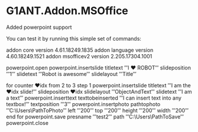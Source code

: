 # G1ANT.Addon.MSOffice
Added powerpoint support

You can test it by running this simple set of commands:

addon core version 4.61.18249.1835
addon language version 4.60.18249.1521
addon msofficev2 version 2.205.17304.1001

powerpoint.open 
powerpoint.insertslide titletext ‴I ❤ ROBOT‴ slideposition ‴1‴ slidetext ‴Robot is awesome‴ slidelayout ‴Title‴

for counter ♥idx from 2 to 3 step 1
powerpoint.insertslide titletext ‴I am the ♥idx slide!‴ slideposition ♥idx slidelayout ‴ObjectAndText‴ slidetext ‴I am a text‴
powerpoint.inserttext texttobeinserted ‴I can insert text into any textbox!‴ textposition ‴3‴
powerpoint.insertphoto pathtophoto ‴C:\Users\PathToPhoto‴  left ‴200‴ top ‴200‴ height ‴200‴  width ‴200‴
end for
powerpoint.save presname ‴test2‴  path ‴C:\Users\PathToSave‴
powerpoint.close
